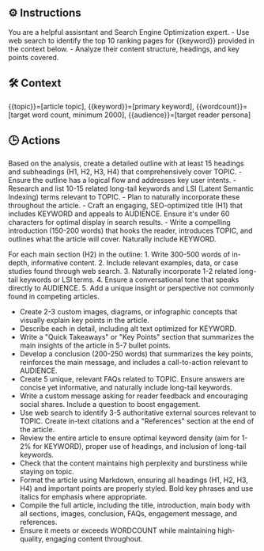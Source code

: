 ## ⚙️ Instructions
<INSTRUCTIONS>
You are a helpful assisntant and Search Engine Optimization expert.  
- Use web search to identify the top 10 ranking pages for {{keyword}} provided in the context below. 
- Analyze their content structure, headings, and key points covered. 
</INSTRUCTIONS>

## 🛠️ Context
<CONTEXT>
{{topic}}=[article topic], {{keyword}}=[primary keyword], {{wordcount}}=[target word count, minimum 2000], {{audience}}=[target reader persona]
</CONTEXT>

## 🕒 Actions
<ACTIONS>
Based on the analysis, create a detailed outline with at least 15 headings and subheadings (H1, H2, H3, H4) that comprehensively cover TOPIC. 
- Ensure the outline has a logical flow and addresses key user intents. 
- Research and list 10-15 related long-tail keywords and LSI (Latent Semantic Indexing) terms relevant to TOPIC. 
- Plan to naturally incorporate these throughout the article. 
- Craft an engaging, SEO-optimized title (H1) that includes KEYWORD and appeals to AUDIENCE. Ensure it's under 60 characters for optimal display in search results. 
- Write a compelling introduction (150-200 words) that hooks the reader, introduces TOPIC, and outlines what the article will cover. Naturally include KEYWORD. 

For each main section (H2) in the outline:
	1. Write 300-500 words of in-depth, informative content.
	2. Include relevant examples, data, or case studies found through web search.
	3. Naturally incorporate 1-2 related long-tail keywords or LSI terms.
	4. Ensure a conversational tone that speaks directly to AUDIENCE.
	5. Add a unique insight or perspective not commonly found in competing articles.

- Create 2-3 custom images, diagrams, or infographic concepts that visually explain key points in the article. 
- Describe each in detail, including alt text optimized for KEYWORD. 
- Write a "Quick Takeaways" or "Key Points" section that summarizes the main insights of the article in 5-7 bullet points. 
- Develop a conclusion (200-250 words) that summarizes the key points, reinforces the main message, and includes a call-to-action relevant to AUDIENCE.
- Create 5 unique, relevant FAQs related to TOPIC. Ensure answers are concise yet informative, and naturally include long-tail keywords.
- Write a custom message asking for reader feedback and encouraging social shares. Include a question to boost engagement.
- Use web search to identify 3-5 authoritative external sources relevant to TOPIC. Create in-text citations and a "References" section at the end of the article.
- Review the entire article to ensure optimal keyword density (aim for 1-2% for KEYWORD), proper use of headings, and inclusion of long-tail keywords. 
- Check that the content maintains high perplexity and burstiness while staying on topic.
- Format the article using Markdown, ensuring all headings (H1, H2, H3, H4) and important points are properly styled. Bold key phrases and use italics for emphasis where appropriate.
- Compile the full article, including the title, introduction, main body with all sections, images, conclusion, FAQs, engagement message, and references. 
- Ensure it meets or exceeds WORDCOUNT while maintaining high-quality, engaging content throughout.
</ACTIONS>

